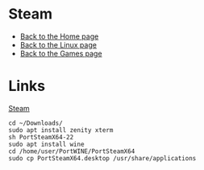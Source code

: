 # Steam

- [Back to the Home page](../../README.md)
- [Back to the Linux page](../README.md)
- [Back to the Games page](README.md)

# Links
[Steam](http://portwine-linux.ru/steam-linux/)

```
cd ~/Downloads/ 
sudo apt install zenity xterm
sh PortSteamX64-22
sudo apt install wine
cd /home/user/PortWINE/PortSteamX64
sudo cp PortSteamX64.desktop /usr/share/applications
```
